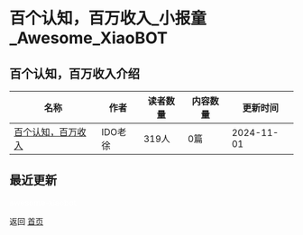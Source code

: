 # 百个认知，百万收入_小报童_Awesome_XiaoBOT

## 百个认知，百万收入介绍
>   
  


|名称|作者|读者数量|内容数量|更新时间|
|---|---|---|---|---|
|[百个认知，百万收入](https://xiaobot.net/p/renzhi?refer=9c3f1c95-a052-465a-9902-f6d75080262a)|IDO老徐|319人|0篇|2024-11-01|

## 最近更新



<a href="https://github.com/Reno9527/awesome-xiaobot" style="color: white; text-decoration: none;">awesome-xiaobot</a>

返回 [首页](../README.md)
